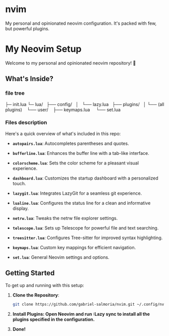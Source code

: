 # nvim
My personal and opinionated neovim configuration. It's packed with few, but powerful plugins.


# My Neovim Setup

Welcome to my personal and opinionated neovim repository! 🎉

## What's Inside?

### file tree

├─ init.lua
└─ lua/
    ├── config/
    │    └── lazy.lua
    ├── plugins/
    │    └── (all plugins)
    └── user/
         ├── keymaps.lua
         └── set.lua

### Files description

Here's a quick overview of what's included in this repo:

  - **`autopairs.lua`**: Autocompletes parentheses and quotes.
  - **`bufferline.lua`**: Enhances the buffer line with a tab-like interface.
  - **`colorscheme.lua`**: Sets the color scheme for a pleasant visual experience.
  - **`dashboard.lua`**: Customizes the startup dashboard with a personalized touch.
  - **`lazygit.lua`**: Integrates LazyGit for a seamless git experience.
  - **`lualine.lua`**: Configures the status line for a clean and informative display.
  - **`netrw.lua`**: Tweaks the netrw file explorer settings.
  - **`telescope.lua`**: Sets up Telescope for powerful file and text searching.
  - **`treesitter.lua`**: Configures Tree-sitter for improved syntax highlighting.

  - **`keymaps.lua`**: Custom key mappings for efficient navigation.
  - **`set.lua`**: General Neovim settings and options.

## Getting Started

To get up and running with this setup:

1. **Clone the Repository**:
   ```bash
   git clone https://github.com/gabriel-salmoria/nvim.git ~/.config/nvim

2. **Install Plugins: Open Neovim and run :Lazy sync to install all the plugins specified in the configuration.**

3. **Done!**
